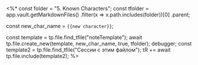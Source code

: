 <%*
const folder = "5. Known Characters";
const tfolder = app.vault.getMarkdownFiles()
					.filter(x => x.path.includes(folder))[0]
					.parent;

const new_char_name = `{{new character}}`;

const template = tp.file.find_tfile("noteTemplate");
await tp.file.create_new(template, new_char_name, true, tfolder);
debugger;
const template2 = tp.file.find_tfile("Сессии с этим файлом");
tR += await tp.file.include(template2);
%>

